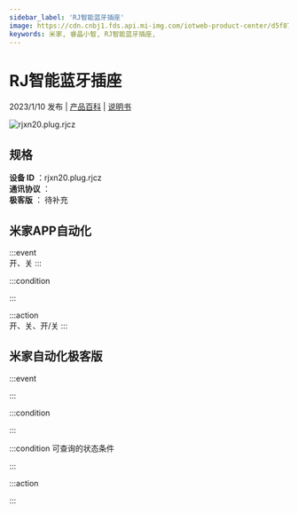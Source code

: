 ```yaml
---
sidebar_label: 'RJ智能蓝牙插座'
image: https://cdn.cnbj1.fds.api.mi-img.com/iotweb-product-center/d5f87216dc01edbce83d8919b58d1b87_1667541436808.png?GalaxyAccessKeyId=AKVGLQWBOVIRQ3XLEW&Expires=9223372036854775807&Signature=PFY4ECDqwjCMtBUow4RsCk3NIAE=
keywords: 米家, 睿晶小智, RJ智能蓝牙插座, 
---
```

# RJ智能蓝牙插座

2023/1/10 发布 | [产品百科](https://home.mi.com/webapp/content/baike/product/index.html?model=rjxn20.plug.rjcz/) | [说明书](https://home.mi.com/views/introduction.html?model=rjxn20.plug.rjcz&region=cn)

![rjxn20.plug.rjcz](https://cdn.cnbj1.fds.api.mi-img.com/iotweb-product-center/d5f87216dc01edbce83d8919b58d1b87_1667541436808.png?GalaxyAccessKeyId=AKVGLQWBOVIRQ3XLEW&Expires=9223372036854775807&Signature=PFY4ECDqwjCMtBUow4RsCk3NIAE=)

## 规格  
> 
**设备 ID** ：rjxn20.plug.rjcz  
**通讯协议** ：  
**极客版**  ： 待补充 


## 米家APP自动化  

:::event  
开、关
:::

:::condition  

:::

:::action   
开、关、开/关
:::

## 米家自动化极客版  

:::event  

:::

:::condition  

:::

:::condition 可查询的状态条件  

:::

:::action  

:::

        
